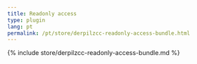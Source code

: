 ```yaml
---
title: Readonly access
type: plugin
lang: pt
permalink: /pt/store/derpilzcc-readonly-access-bundle.html
---
```


{% include store/derpilzcc-readonly-access-bundle.md %}
